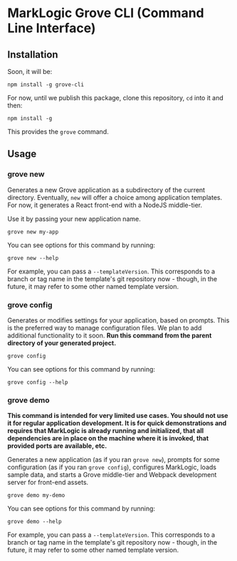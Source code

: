 # MarkLogic Grove CLI (Command Line Interface)

## Installation

Soon, it will be:

    npm install -g grove-cli

For now, until we publish this package, clone this repository, `cd` into it and then:

    npm install -g

This provides the `grove` command.

## Usage

### grove new

Generates a new Grove application as a subdirectory of the current directory. Eventually, `new` will offer a choice among application templates. For now, it generates a React front-end with a NodeJS middle-tier.

Use it by passing your new application name.

    grove new my-app

You can see options for this command by running:

    grove new --help

For example, you can pass a `--templateVersion`. This corresponds to a branch or tag name in the template's git repository now - though, in the future, it may refer to some other named template version.

### grove config

Generates or modifies settings for your application, based on prompts. This is the preferred way to manage configuration files. We plan to add additional functionality to it soon. **Run this command from the parent directory of your generated project.**

    grove config

You can see options for this command by running:

    grove config --help

### grove demo

**This command is intended for very limited use cases. You should not use it for regular application development. It is for quick demonstrations and requires that MarkLogic is already running and initialized, that all dependencies are in place on the machine where it is invoked, that provided ports are available, etc.**

Generates a new application (as if you ran `grove new`), prompts for some configuration (as if you ran `grove config`), configures MarkLogic, loads sample data, and starts a Grove middle-tier and Webpack development server for front-end assets.

    grove demo my-demo

You can see options for this command by running:

    grove demo --help

For example, you can pass a `--templateVersion`. This corresponds to a branch or tag name in the template's git repository now - though, in the future, it may refer to some other named template version.
